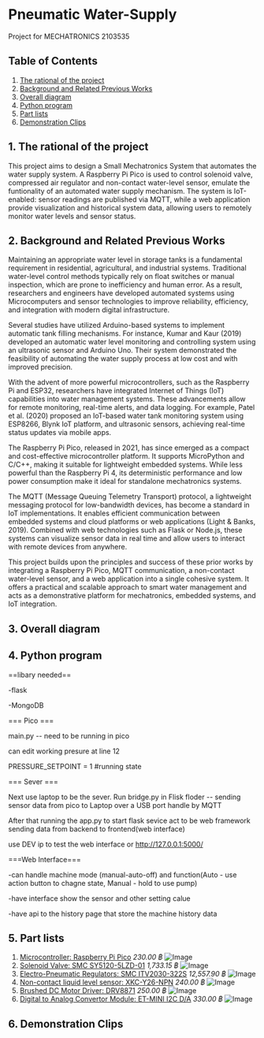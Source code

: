 
# Pneumatic Water-Supply
Project for MECHATRONICS 2103535
## Table of Contents
1. [The rational of the project](#the-rational-of-the-project)
2. [Background and Related Previous Works](#background-and-related-previous-works)
3. [Overall diagram](#overall-diagram)
4. [Python program](#python-program)
5. [Part lists](#part-lists)
6. [Demonstration Clips](#demonstration-clips)


## 1. The rational of the project
  This project aims to design a Small Mechatronics System that automates the water supply system. A Raspberry Pi Pico is used to control solenoid valve, compressed air regulator and non-contact water-level sensor, emulate the funtionality of an automated water supply mechanism. The system is IoT-enabled: sensor readings are published via MQTT, while a web application provide visualization and historical system data, allowing users to remotely monitor water levels and sensor status.

## 2. Background and Related Previous Works
  Maintaining an appropriate water level in storage tanks is a fundamental requirement in residential, agricultural, and industrial systems. Traditional water-level control methods typically rely on float switches or manual inspection, which are prone to inefficiency and human error. As a result, researchers and engineers have developed automated systems using Microcomputers and sensor technologies to improve reliability, efficiency, and integration with modern digital infrastructure.

Several studies have utilized Arduino-based systems to implement automatic tank filling mechanisms. For instance, Kumar and Kaur (2019) developed an automatic water level monitoring and controlling system using an ultrasonic sensor and Arduino Uno. Their system demonstrated the feasibility of automating the water supply process at low cost and with improved precision.

With the advent of more powerful microcontrollers, such as the Raspberry Pi and ESP32, researchers have integrated Internet of Things (IoT) capabilities into water management systems. These advancements allow for remote monitoring, real-time alerts, and data logging. For example, Patel et al. (2020) proposed an IoT-based water tank monitoring system using ESP8266, Blynk IoT platform, and ultrasonic sensors, achieving real-time status updates via mobile apps.

The Raspberry Pi Pico, released in 2021, has since emerged as a compact and cost-effective microcontroller platform. It supports MicroPython and C/C++, making it suitable for lightweight embedded systems. While less powerful than the Raspberry Pi 4, its deterministic performance and low power consumption make it ideal for standalone mechatronics systems.

The MQTT (Message Queuing Telemetry Transport) protocol, a lightweight messaging protocol for low-bandwidth devices, has become a standard in IoT implementations. It enables efficient communication between embedded systems and cloud platforms or web applications (Light & Banks, 2019). Combined with web technologies such as Flask or Node.js, these systems can visualize sensor data in real time and allow users to interact with remote devices from anywhere.

This project builds upon the principles and success of these prior works by integrating a Raspberry Pi Pico, MQTT communication, a non-contact water-level sensor, and a web application into a single cohesive system. It offers a practical and scalable approach to smart water management and acts as a demonstrative platform for mechatronics, embedded systems, and IoT integration.

## 3. Overall diagram

## 4. Python program
==libary needed==

-flask

-MongoDB

=== Pico ===

main.py -- need to be running in pico

can edit working presure at line 12

PRESSURE_SETPOINT = 1 #running state

=== Sever ===

Next use laptop to be the sever. 
  Run bridge.py in Flisk floder -- sending sensor data from pico to Laptop over a USB port handle by MQTT
  
After that running the app.py to start flask sevice act to be web framework sending data from backend to frontend(web interface)

use DEV ip to test the web interface or http://127.0.0.1:5000/

===Web Interface===

-can handle machine mode (manual-auto-off) and function(Auto - use action button to chagne state, Manual - hold to use pump)

-have interface show the sensor and other setting calue

-have api to the history page that store the machine history data

## 5. Part lists
1. [Microcontroller: Raspberry Pi Pico](https://datasheets.raspberrypi.com/pico/pico-datasheet.pdf)  *230.00 ฿*
![Image](https://github.com/Pnajaa/Water-Supply/blob/7eb20fb6e453c3e6e84c3923cec3ffeb01c6f8a4/pic/S__13352988_0.jpg)
2. [Solenoid Valve: SMC SY5120-5LZD-01](https://th.misumi-ec.com/en/vona2/detail/221300029672/?HissuCode=SY5120-5LZD-01) *1,733.15 ฿*
![Image](https://github.com/Pnajaa/Water-Supply/blob/7eb20fb6e453c3e6e84c3923cec3ffeb01c6f8a4/pic/S__13352990_0.jpg)
4. [Electro-Pneumatic Regulators: SMC ITV2030-322S](https://th.misumi-ec.com/en/vona2/detail/221006475030/?HissuCode=ITV2030-322S) *12,557.90 ฿*
![Image](https://github.com/Pnajaa/Water-Supply/blob/7eb20fb6e453c3e6e84c3923cec3ffeb01c6f8a4/pic/S__13352994_0.jpg)
5. [Non-contact liquid level sensor: XKC-Y26-NPN](https://xkc-sensor.com/detail/1428.html) *240.00 ฿*
![Image](https://github.com/Pnajaa/Water-Supply/blob/7eb20fb6e453c3e6e84c3923cec3ffeb01c6f8a4/pic/S__13352976_0.jpg)
6. [Brushed DC Motor Driver: DRV8871](https://www.ti.com/lit/ds/symlink/drv8871.pdf?ts=1747713296454&ref_url=https%253A%252F%252Fwww.google.com%252F) *250.00 ฿*
![Image](https://github.com/Pnajaa/Water-Supply/blob/7eb20fb6e453c3e6e84c3923cec3ffeb01c6f8a4/pic/S__13352992_0.jpg)
7. [Digital to Analog Convertor Module: ET-MINI I2C D/A](https://www.etteam.com/prodintf/ET-MINI-I2C-DA-10V/th-man-ET-MINI-I2C-DA-10V.pdf) *330.00 ฿*
![Image](https://github.com/Pnajaa/Water-Supply/blob/7eb20fb6e453c3e6e84c3923cec3ffeb01c6f8a4/pic/S__13352993_0.jpg)
## 6. Demonstration Clips

